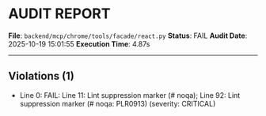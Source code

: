 # AUDIT REPORT

**File**: `backend/mcp/chrome/tools/facade/react.py`
**Status**: FAIL
**Audit Date**: 2025-10-19 15:01:55
**Execution Time**: 4.87s

---

## Violations (1)

- Line 0: FAIL: Line 11: Lint suppression marker (# noqa); Line 92: Lint suppression marker (# noqa: PLR0913)
 (severity: CRITICAL)
